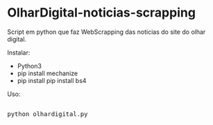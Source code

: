 # OlharDigital-noticias-scrapping
Script em python que faz WebScrapping das noticias do site do olhar digital.

Instalar:

- Python3
- pip install mechanize
- pip install pip install bs4

Uso: 
<pre>

python olhardigital.py

</pre>
